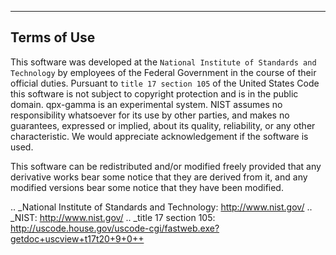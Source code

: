------------
Terms of Use
------------

This software was developed at the `National Institute of Standards
and Technology` by employees of the Federal Government in the course
of their official duties.  Pursuant to `title 17 section 105` of the
United States Code this software is not subject to copyright
protection and is in the public domain.  qpx-gamma is an experimental
system.  NIST assumes no responsibility whatsoever for its use by
other parties, and makes no guarantees, expressed or implied, about
its quality, reliability, or any other characteristic.  We would
appreciate acknowledgement if the software is used.

This software can be redistributed and/or modified freely
provided that any derivative works bear some notice that they are
derived from it, and any modified versions bear some notice that
they have been modified.


.. _National Institute of Standards and Technology: http://www.nist.gov/
.. _NIST:                 http://www.nist.gov/
.. _title 17 section 105: http://uscode.house.gov/uscode-cgi/fastweb.exe?getdoc+uscview+t17t20+9+0++
